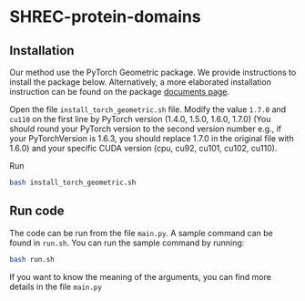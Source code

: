# SHREC-protein-domains

## Installation

Our method use the PyTorch Geometric package. We provide instructions to install the package below. Alternatively, a more elaborated installation instruction can be found on the package [documents page](https://pytorch-geometric.readthedocs.io/en/latest/notes/installation.html).

Open the file ```install_torch_geometric.sh``` file. Modify the value ```1.7.0``` and ```cu110``` on the first line by PyTorch version (1.4.0, 1.5.0, 1.6.0, 1.7.0) (You should round your PyTorch version to the second version number e.g., if your PyTorchVersion is 1.6.3, you should replace 1.7.0 in the original file with 1.6.0) and your specific CUDA version (cpu, cu92, cu101, cu102, cu110).

Run

```bash
bash install_torch_geometric.sh
```

## Run code

The code can be run from the file ```main.py```. A sample command can be found in ```run.sh```. You can run the sample command by running:

```bash
bash run.sh
```

If you want to know the meaning of the arguments, you can find more details in the file ```main.py```
